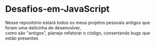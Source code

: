 # Desafios-em-JavaScript
Nesse repositório estará todos os meus projetos pessoais antigos que foram uma delicinha de desenvolver,  
como são "antigos", planejo refatorar o código, consertando bugs que estão presentes
